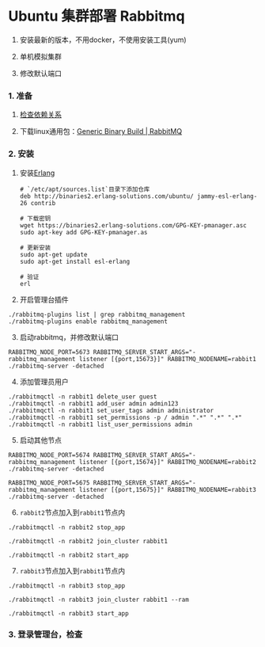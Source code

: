 # Ubuntu 集群部署 Rabbitmq

1. 安装最新的版本，不用docker，不使用安装工具(yum)

2. 单机模拟集群

3. 修改默认端口

### 1. 准备

1. [检查依赖关系](https://www.rabbitmq.com/docs/which-erlang)

2. 下载linux通用包：[Generic Binary Build | RabbitMQ](https://www.rabbitmq.com/docs/install-generic-unix)

### 2. 安装

1. 安装[Erlang](https://www.erlang-solutions.com/downloads/#)
   
   ```shell
   # `/etc/apt/sources.list`目录下添加仓库
   deb http://binaries2.erlang-solutions.com/ubuntu/ jammy-esl-erlang-26 contrib
   
   # 下载密钥
   wget https://binaries2.erlang-solutions.com/GPG-KEY-pmanager.asc
   sudo apt-key add GPG-KEY-pmanager.as
   
   # 更新安装
   sudo apt-get update
   sudo apt-get install esl-erlang
   
   # 验证
   erl
   ```

2. 开启管理台插件

```shell
./rabbitmq-plugins list | grep rabbitmq_management
./rabbitmq-plugins enable rabbitmq_management
```

3. 启动rabbitmq，并修改默认端口

```shell
RABBITMQ_NODE_PORT=5673 RABBITMQ_SERVER_START_ARGS="-rabbitmq_management listener [{port,15673}]" RABBITMQ_NODENAME=rabbit1 ./rabbitmq-server -detached
```

4. 添加管理员用户

```shell
./rabbitmqctl -n rabbit1 delete_user guest
./rabbitmqctl -n rabbit1 add_user admin admin123
./rabbitmqctl -n rabbit1 set_user_tags admin administrator
./rabbitmqctl -n rabbit1 set_permissions -p / admin ".*" ".*" ".*"
./rabbitmqctl -n rabbit1 list_user_permissions admin
```

5. 启动其他节点

```shell
RABBITMQ_NODE_PORT=5674 RABBITMQ_SERVER_START_ARGS="-rabbitmq_management listener [{port,15674}]" RABBITMQ_NODENAME=rabbit2 ./rabbitmq-server -detached

RABBITMQ_NODE_PORT=5675 RABBITMQ_SERVER_START_ARGS="-rabbitmq_management listener [{port,15675}]" RABBITMQ_NODENAME=rabbit3 ./rabbitmq-server -detached
```

6. `rabbit2`节点加入到`rabbit1`节点内

```shell
./rabbitmqctl -n rabbit2 stop_app

./rabbitmqctl -n rabbit2 join_cluster rabbit1

./rabbitmqctl -n rabbit2 start_app
```

7. `rabbit3`节点加入到`rabbit1`节点内

```shell
./rabbitmqctl -n rabbit3 stop_app

./rabbitmqctl -n rabbit3 join_cluster rabbit1 --ram

./rabbitmqctl -n rabbit3 start_app
```

### 3. 登录管理台，检查

